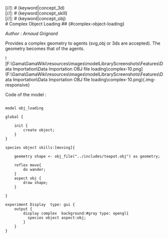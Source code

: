 [//]: # (keyword|concept_load_file)
<div class='gama-keyword-style' id ='167_0_65_concept-load-file'></div>
[//]: # (keyword|concept_3d)
<div class='gama-keyword-style' id ='167_1_1_concept-3d'></div>
[//]: # (keyword|concept_skill)
<div class='gama-keyword-style' id ='167_2_101_concept-skill'></div>
[//]: # (keyword|concept_obj)
<div class='gama-keyword-style' id ='167_3_77_concept-obj'></div>
# Complex Object Loading ## {#complex-object-loading}


_Author :  Arnaud Grignard_

Provides a  complex geometry to agents (svg,obj or 3ds are accepted). The geometry becomes that of the agents.


![F:\Gama\GamaWiki\resources\images\modelLibraryScreenshots\Features\Data Importation\Data Importation OBJ file loading\complex-10.png](F:\Gama\GamaWiki\resources\images\modelLibraryScreenshots\Features\Data Importation\Data Importation OBJ file loading\complex-10.png){.img-responsive}

Code of the model : 

```

model obj_loading   

global {

	init { 
		create object;
	}  
} 

species object skills:[moving]{
	
	geometry shape <- obj_file("../includes/teapot.obj") as geometry;
	
	reflex move{
		do wander;
	}
	aspect obj {
		draw shape;
	}
			
}	

experiment Display  type: gui {
	output {
		display complex  background:#gray type: opengl{
		  species object aspect:obj;				
		}
	}
}
```
